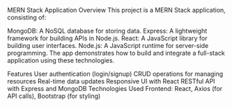 MERN Stack Application
Overview
This project is a MERN Stack application, consisting of:

MongoDB: A NoSQL database for storing data.
Express: A lightweight framework for building APIs in Node.js.
React: A JavaScript library for building user interfaces.
Node.js: A JavaScript runtime for server-side programming.
The app demonstrates how to build and integrate a full-stack application using these technologies.

Features
User authentication (login/signup)
CRUD operations for managing resources
Real-time data updates
Responsive UI with React
RESTful API with Express and MongoDB
Technologies Used
Frontend: React, Axios (for API calls), Bootstrap (for styling)
